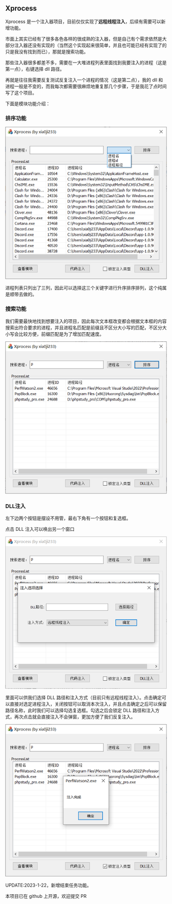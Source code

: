 ## Xprocess

Xprocess 是一个注入器项目，目前仅仅实现了**远程线程注入**，后续有需要可以新增功能。

市面上其实已经有了很多各色各样的很成熟的注入器，但是自己有个需求依然是大部分注入器还没有实现的（当然这个实现起来很简单，并且也可能已经有实现了的只是我没有找到而已），那就是搜索功能。

那些注入器很多都差不多，需要在一大堆进程列表里面找到我要注入的进程（这是第一点），右键选择 dll 路径。

再就是往往我需要反复测试反复注入一个进程的情况（这是第二点），我的 dll 和进程一般是不变的，而我每次都需要很麻烦地重复那几个步骤，于是我花了点时间写了这个项目。

下面是模块功能介绍：

### 排序功能

![](img/1.png)

进程列表只列出了三列，因此可以选择这三个关键字进行升序排序排列，这个纯属是顺带去做的。

### 搜索功能

我们需要最快地找到想要注入的项目，因此每次文本框改变都会根据文本框的内容搜索出符合要求的进程，并且进程名匹配是前缀且不区分大小写的匹配，不区分大小写会比较方便，前缀匹配是为了增加匹配速度。

![](img/2.png)

### DLL注入

左下边两个按钮是摆设不用管，最右下角有一个按钮和复选框。

点击 DLL 注入可以唤出另一个窗口

![](img/3.png)

里面可以供我们选择 DLL 路径和注入方式（目前只有远程线程注入）。点击确定可以直接对选定进程注入，关闭按钮可以取消本次注入，并且点击确定之后可以保留路径名称，此时我们可以选择勾选复选框。勾选之后会锁定 DLL 路径和注入方式，再次点击就会直接注入不会弹窗，更加方便了我们反复注入。

![](img/4.png)

UPDATE:2023-1-22，新增结束任务功能。

本项目已在 github 上开源，欢迎提交 PR